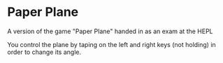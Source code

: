 # Paper Plane
A version of the game "Paper Plane" handed in as an exam at the HEPL

You control the plane by taping on the left and right keys (not holding) in order to change its angle.
